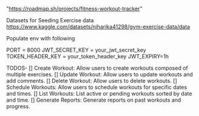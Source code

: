"https://roadmap.sh/projects/fitness-workout-tracker"

Datasets for Seeding Exercise data
https://www.kaggle.com/datasets/niharika41298/gym-exercise-data/data

Populate env with following

PORT = 8000
JWT_SECRET_KEY = your_jwt_secret_key
TOKEN_HEADER_KEY = your_token_header_key
JWT_EXPIRY=1h

TODOS-
[] Create Workout: Allow users to create workouts composed of multiple exercises.
[] Update Workout: Allow users to update workouts and add comments.
[] Delete Workout: Allow users to delete workouts.
[] Schedule Workouts: Allow users to schedule workouts for specific dates and times.
[] List Workouts: List active or pending workouts sorted by date and time.
[] Generate Reports: Generate reports on past workouts and progress.
